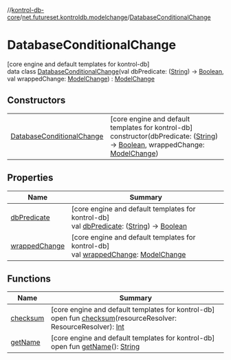 //[kontrol-db-core](../../../index.md)/[net.futureset.kontroldb.modelchange](../index.md)/[DatabaseConditionalChange](index.md)

# DatabaseConditionalChange

[core engine and default templates for kontrol-db]\
data class [DatabaseConditionalChange](index.md)(val dbPredicate: ([String](https://kotlinlang.org/api/latest/jvm/stdlib/kotlin/-string/index.html)) -&gt; [Boolean](https://kotlinlang.org/api/latest/jvm/stdlib/kotlin/-boolean/index.html), val wrappedChange: [ModelChange](../-model-change/index.md)) : [ModelChange](../-model-change/index.md)

## Constructors

| | |
|---|---|
| [DatabaseConditionalChange](-database-conditional-change.md) | [core engine and default templates for kontrol-db]<br>constructor(dbPredicate: ([String](https://kotlinlang.org/api/latest/jvm/stdlib/kotlin/-string/index.html)) -&gt; [Boolean](https://kotlinlang.org/api/latest/jvm/stdlib/kotlin/-boolean/index.html), wrappedChange: [ModelChange](../-model-change/index.md)) |

## Properties

| Name | Summary |
|---|---|
| [dbPredicate](db-predicate.md) | [core engine and default templates for kontrol-db]<br>val [dbPredicate](db-predicate.md): ([String](https://kotlinlang.org/api/latest/jvm/stdlib/kotlin/-string/index.html)) -&gt; [Boolean](https://kotlinlang.org/api/latest/jvm/stdlib/kotlin/-boolean/index.html) |
| [wrappedChange](wrapped-change.md) | [core engine and default templates for kontrol-db]<br>val [wrappedChange](wrapped-change.md): [ModelChange](../-model-change/index.md) |

## Functions

| Name | Summary |
|---|---|
| [checksum](../-model-change/checksum.md) | [core engine and default templates for kontrol-db]<br>open fun [checksum](../-model-change/checksum.md)(resourceResolver: ResourceResolver): [Int](https://kotlinlang.org/api/latest/jvm/stdlib/kotlin/-int/index.html) |
| [getName](../-model-change/get-name.md) | [core engine and default templates for kontrol-db]<br>open fun [getName](../-model-change/get-name.md)(): [String](https://kotlinlang.org/api/latest/jvm/stdlib/kotlin/-string/index.html) |
